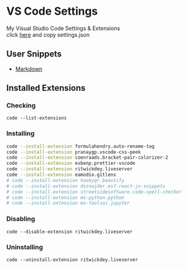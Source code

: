 # VS Code Settings
My Visual Studio Code Settings & Extensions
<br>
click [here](https://raw.githubusercontent.com/shahriarshafin/vscode-settings/main/settings.json?token=AHVY5NXDGLQUOLWMLKUUR53ARMZTW) and copy settings.json

## User Snippets
- [Markdown](https://github.com/shahriarshafin/vscode-settings/blob/main/snippets/markdown.json)

## Installed Extensions

### Checking

```
code --list-extensions
```

### Installing

```bash
code --install-extension formulahendry.auto-rename-tag
code --install-extension pranaygp.vscode-css-peek
code --install-extension coenraads.bracket-pair-colorizer-2
code --install-extension esbenp.prettier-vscode
code --install-extension ritwickdey.liveserver
code --install-extension eamodio.gitlens
# code --install-extension hookyqr.beautify
# code --install-extension dsznajder.es7-react-js-snippets
# code --install-extension streetsidesoftware.code-spell-checker
# code --install-extension ms-python.python
# code --install-extension ms-toolsai.jupyter
```

### Disabling

```
code --disable-extension ritwickdey.liveserver
```

### Uninstalling 

```
code --uninstall-extension ritwickdey.liveserver
```

